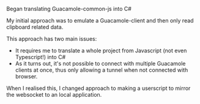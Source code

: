 

Began translating Guacamole-common-js into C#



My initial approach was to emulate a Guacamole-client and then only read clipboard related data.

This approach has two main issues:

- It requires me to translate a whole project from Javascript (not even Typescript!) into C#
- As it turns out, it's not possible to connect with multiple Guacamole clients at once, thus only allowing a tunnel when not connected with browser.

When I realised this, I changed approach to making a userscript to mirror the websocket to an local application.